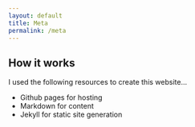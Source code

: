 ```yaml
---
layout: default
title: Meta
permalink: /meta
---
```


## How it works

I used the following resources to create this website...
* Github pages for hosting
* Markdown for content
* Jekyll for static site generation
